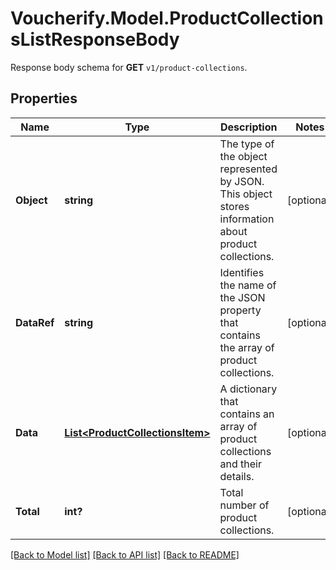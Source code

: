 # Voucherify.Model.ProductCollectionsListResponseBody
Response body schema for **GET** `v1/product-collections`.

## Properties

Name | Type | Description | Notes
------------ | ------------- | ------------- | -------------
**Object** | **string** | The type of the object represented by JSON. This object stores information about product collections. | [optional] 
**DataRef** | **string** | Identifies the name of the JSON property that contains the array of product collections. | [optional] 
**Data** | [**List&lt;ProductCollectionsItem&gt;**](ProductCollectionsItem.md) | A dictionary that contains an array of product collections and their details. | [optional] 
**Total** | **int?** | Total number of product collections. | [optional] 

[[Back to Model list]](../README.md#documentation-for-models) [[Back to API list]](../README.md#documentation-for-api-endpoints) [[Back to README]](../README.md)

